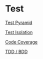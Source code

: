 # Test

[Test Pyramid](Test/Test%20Pyramid.md)

[Test Isolation](Test/Test%20Isolation.md)

[Code Coverage](Test/Code%20Coverage.md)

[TDD / BDD](Test/TDD%20BDD.md)
